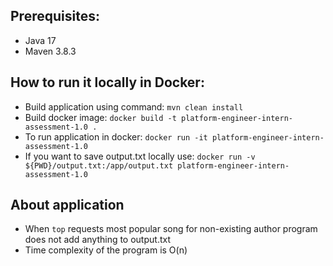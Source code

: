 ## Prerequisites:
* Java 17
* Maven 3.8.3

## How to run it locally in Docker:
* Build application using command: `mvn clean install`
* Build docker image: `docker build -t platform-engineer-intern-assessment-1.0 .`
* To run application in docker: `docker run -it platform-engineer-intern-assessment-1.0`
* If you want to save output.txt locally use: `docker run -v ${PWD}/output.txt:/app/output.txt platform-engineer-intern-assessment-1.0`

## About application
* When `top` requests most popular song for non-existing author program does not add anything to output.txt
* Time complexity of the program is O(n)

